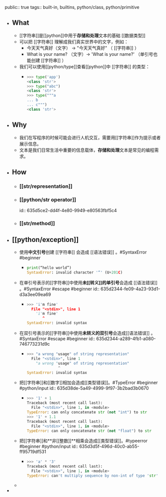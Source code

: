 public:: true
tags:: built-in, builtins, python/class, python/primitive

- ## What
	- [[字符串]]是[[python]]中用于**存储和处理**文本的基础 [[数据类型]]
	- 可以把 [[字符串]] 理解成我们真实世界中的文字，例如：
		- 今天天气真好（文字） -> "今天天气真好" （ [[字符串]] ）
		- What is your name? （文字）-> 'What is your name?' （单引号也能创建 [[字符串]] ）
	- 我们可以使用[[python/type]]查看[[python]]中 [[字符串]] 的类型：
		- ```python
		  >>> type('app')
		  <class 'str'>
		  >>> type("abc")
		  <class 'str'>
		  >>> type("""a
		  ... b
		  ... c""")
		  <class 'str'>
		  ```
- ## Why
	- 我们在写程序的时候可能会进行人机交互，需要用[[字符串]]作为提示或者展示信息。
	- 文本是我们日常生活中重要的信息载体，**存储和处理**文本是常见的编程需求。
- ## How
	- ### [[str/representation]]
	- ### [[python/str operator]]
	  id:: 635d5ce2-dd4f-4e80-9949-e80563fbf5c4
	- ### [[str/method]]
- ## [[python/exception]]
	- 使用**中文引号**创建 [[字符串]] 会造成 [[语法错误]] 。#SyntaxError #beginner
		- ```python
		  print(“hello world”)
		  SyntaxError: invalid character '“' (U+201C)
		  ```
	- 在单引号表示的[[字符串]]中使用**未[[转义]]的单引号**会造成 [[语法错误]] 。#SyntaxError #escape #beginner
	  id:: 635d2344-fe09-4a23-93d1-d3a3ee09ea69
		- ```python
		  >>> 'i'm fine'
		    File "<stdin>", line 1
		      'i'm fine'
		         ^
		  SyntaxError: invalid syntax
		  ```
	- 在双引号表示的[[字符串]]中使用**未转义的双引号**会造成[[语法错误]] 。#SyntaxError #escape #beginner
	  id:: 635d2344-a289-4fb1-a080-746773231d9c
		- ```python
		  >>> "a wrong "usage" of string representation"
		    File "<stdin>", line 1
		      "a wrong "usage" of string representation"
		                ^
		  SyntaxError: invalid syntax
		  ```
	- 把[[字符串]]和[[数字]]相加会造成[[类型错误]]。#TypeError #beginner #python/input
	  id:: 635d38de-5a49-4999-9f97-3b2bad3b0670
		- ```python
		  >>> '1' + 1
		  Traceback (most recent call last):
		    File "<stdin>", line 1, in <module>
		  TypeError: can only concatenate str (not "int") to str
		  >>> '1' + 1.1
		  Traceback (most recent call last):
		    File "<stdin>", line 1, in <module>
		  TypeError: can only concatenate str (not "float") to str
		  ```
	- 把[[字符串]]和**非[[整数]]**相乘会造成[[类型错误]]。#typeerror #beginner #python/input
	  id:: 635d3d5f-496d-40c0-ab55-ff95719df531
		- ```python
		  >>> 'a' * '3'
		  Traceback (most recent call last):
		    File "<stdin>", line 1, in <module>
		  TypeError: can't multiply sequence by non-int of type 'str'
		  ```
	-
-